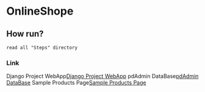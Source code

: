 # OnlineShope

## How run?

    read all "Steps" directory

### Link


Django Project WebApp[Django Project WebApp]
pdAdmin DataBase[pdAdmin DataBase] 
Sample Products Page[Sample Products Page]

[Django Project WebApp]: http://154.16.16.239:8000
[pdAdmin DataBase]:http://154.16.16.239:8080
[Sample Products Page]:http://154.16.16.239:8000/products/
